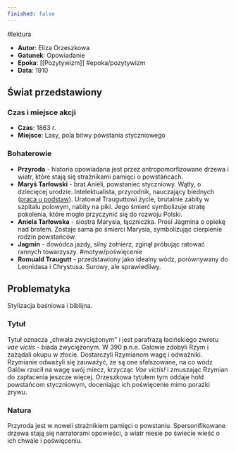 ```yaml
---
finished: false
---
```

#lektura 
- **Autor**: Eliza Orzeszkowa
- **Gatunek**: Opowiadanie
- **Epoka**: [[Pozytywizm]] #epoka/pozytywizm 
- **Data**: 1910

## Świat przedstawiony
### Czas i miejsce akcji
- **Czas**: 1863 r.
- **Miejsce**: Lasy, pola bitwy powstania styczniowego
### Bohaterowie
- **Przyroda** - historia opowiadana jest przez antropomorfizowane drzewa i wiatr, które stają się strażnikami pamięci o powstańcach.
- **Maryś Tarłowski** - brat Anieli, powstaniec styczniowy. Wątły, o dziecięcej urodzie. Intelektualista, przyrodnik, nauczający biednych ([praca u podstaw](./Filozofia%20pozytywizmu#^pracaupodstaw)). Uratował Trauguttowi życie, brutalnie zabity w szpitalu polowym, nabity na piki. Jego śmierć symbolizuje stratę pokolenia, które mogło przyczynić się do rozwoju Polski.
- **Aniela Tarłowska** - siostra Marysia, łączniczka. Prosi Jagmina o opiekę nad bratem. Zostaje sama po śmierci Marysia, symbolizując cierpienie rodzin powstańców. 
- **Jagmin** - dowódca jazdy, silny żołnierz, zginął próbując ratować rannych towarzyszy. #motyw/poświęcenie 
- **Romuald Traugutt** - przedstawiony jako idealny wódz, porównywany do Leonidasa i Chrystusa. Surowy, ale sprawiedliwy.
## Problematyka
Stylizacja baśniowa i biblijna.
### Tytuł
Tytuł oznacza „chwała zwyciężonym" i jest parafrazą łacińskiego zwrotu *vae victis* - biada zwyciężonym. 
W 390 p.n.e. Galowie zdobyli Rzym i zażądali okupu w złocie. Dostarczyli Rzymianom wagę i odważniki. Rzymianie odważyli się zauważyć, że są one sfałszowane, na co wódz Galów rzucił na wagę swój miecz, krzycząc *Vae victis!* i zmuszając Rzymian do zapłacenia jeszcze więcej.
Orzeszkowa tytułem tym oddaje hołd powstańcom styczniowym, doceniając ich poświęcenie mimo porażki zrywu.
### Natura
Przyroda jest w noweli strażnikiem pamięci o powstaniu. Spersonifikowane drzewa stają się narratorami opowieści, a wiatr niesie po świecie wieść o ich chwale i poświęceniu. 
